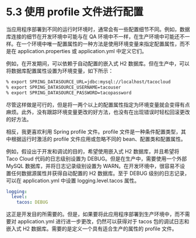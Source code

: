 # 5.3 使用 profile 文件进行配置

当应用程序部署到不同的运行时环境时，通常会有一些配置细节不同。例如，数据库连接的细节在开发环境中可能与在 QA 环境中不一样，在生产环境中可能还不一样。在一个环境中唯一配置属性的一种方法是使用环境变量来指定配置属性，而不是在 application.properties 或 application.yml 中定义它们。

例如，在开发期间，可以依赖于自动配置的嵌入式 H2 数据库。但在生产中，可以将数据库配置属性设置为环境变量，如下所示：

```bash
% export SPRING_DATASOURCE_URL=jdbc:mysql://localhost/tacocloud
% export SPRING_DATASOURCE_USERNAME=tacouser
% export SPRING_DATASOURCE_PASSWORD=tacopassword
```

尽管这样做是可行的，但是将一两个以上的配置属性指定为环境变量就会变得有点麻烦。此外，没有跟踪环境变量更改的好方法，也没有在出现错误时轻松回滚更改的好方法。

相反，我更喜欢利用 Spring profile 文件。profile 文件是一种条件配置类型，其中根据运行时激活的 profile 文件应用或忽略不同的 bean、配置类和配置属性。

例如，假设出于开发和调试的目的，希望使用嵌入式 H2 数据库，并且希望将 Taco Cloud 代码的日志级别设置为 DEBUG。但是在生产中，需要使用一个外部 MySQL 数据库，并将日志记录级别设置为 WARN。在开发环境中，很容易不设置任何数据源属性并获得自动配置的 H2 数据库。至于 DEBUG 级别的日志记录，可以在 application.yml 中设置 logging.level.tacos 属性。

```yaml
logging:
  level:
    tacos: DEBUG
```

这正是开发目的所需要的。但是，如果要将此应用程序部署到生产环境中，而不需要对 application.yml 进行进一步更改，仍然可以获得对于 tacos 包的调试日志和嵌入式 H2 数据库。需要的是定义一个具有适合生产的属性的 profile 文件。

